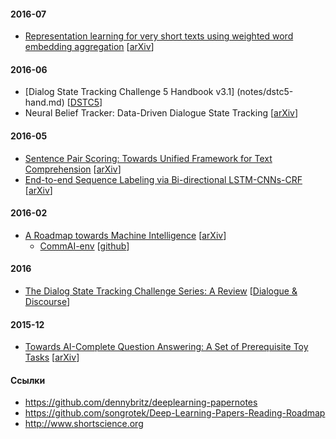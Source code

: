 #### 2016-07

- [Representation learning for very short texts using weighted word embedding aggregation](notes/very-short-texts.md) [[arXiv](http://arxiv.org/abs/1607.00570)]

#### 2016-06

- [Dialog State Tracking Challenge 5 Handbook v3.1] (notes/dstc5-hand.md) [[DSTC5](https://github.com/seokhwankim/dstc5/raw/master/docs/handbook_DSTC5.pdf)]
- Neural Belief Tracker: Data-Driven Dialogue State Tracking [[arXiv](https://arxiv.org/abs/1606.03777)]

#### 2016-05

- [Sentence Pair Scoring: Towards Unified Framework for Text Comprehension](notes/sentence-pair-scoring.md) [[arXiv](http://arxiv.org/abs/1603.06127)]
- [End-to-end Sequence Labeling via Bi-directional LSTM-CNNs-CRF](notes/seq-labeling.md) [[arXiv](https://arxiv.org/abs/1603.01354)]

#### 2016-02

- [A Roadmap towards Machine Intelligence](notes/a-roadmap-towards-mi.md) [[arXiv](http://arxiv.org/abs/1511.08130)]
  - [CommAI-env](notes/comm-ai.md) [[github](https://github.com/facebookresearch/CommAI-env)]

#### 2016

- [The Dialog State Tracking Challenge Series: A Review](notes/dstc-review.md) [[Dialogue & Discourse](http://dad.uni-bielefeld.de/index.php/dad/article/view/3685)]


#### 2015-12

- [Towards AI-Complete Question Answering: A Set of Prerequisite Toy Tasks](notes/towards-ai-complete-question-answering.md)  [[arXiv](https://arxiv.org/abs/1502.05698)]

#### Ссылки

- https://github.com/dennybritz/deeplearning-papernotes
- https://github.com/songrotek/Deep-Learning-Papers-Reading-Roadmap
- http://www.shortscience.org
